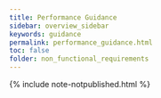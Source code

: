 ```yaml
---
title: Performance Guidance
sidebar: overview_sidebar
keywords: guidance
permalink: performance_guidance.html
toc: false
folder: non_functional_requirements
---
```


{% include note-notpublished.html %}
